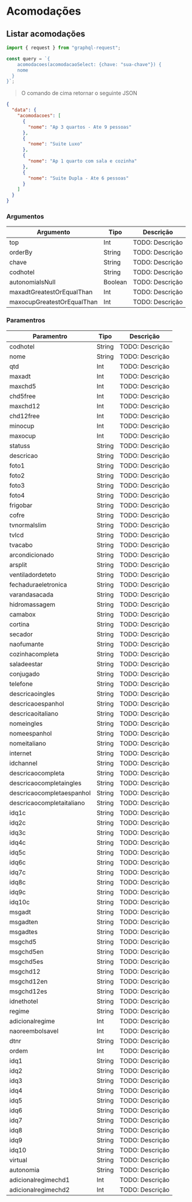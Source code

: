 # Acomodações

## Listar acomodações

```javascript
import { request } from "graphql-request";

const query = `{
	acomodacoes(acomodacaoSelect: {chave: "sua-chave"}) {
    nome
  }
}`;
```

> O comando de cima retornar o seguinte JSON

```json
{
  "data": {
    "acomodacoes": [
      {
        "nome": "Ap 3 quartos - Ate 9 pessoas"
      },
      {
        "nome": "Suite Luxo"
      },
      {
        "nome": "Ap 1 quarto com sala e cozinha"
      },
      {
        "nome": "Suite Dupla - Ate 6 pessoas"
      }
    ]
  }
}
```

### Argumentos

| Argumento                  | Tipo    | Descrição       |
| -------------------------- | ------- | --------------- |
| top                        | Int     | TODO: Descrição |
| orderBy                    | String  | TODO: Descrição |
| chave                      | String  | TODO: Descrição |
| codhotel                   | String  | TODO: Descrição |
| autonomiaIsNull            | Boolean | TODO: Descrição |
| maxadtGreatestOrEqualThan  | Int     | TODO: Descrição |
| maxocupGreatestOrEqualThan | Int     | TODO: Descrição |

### Paramentros

| Paramentro                | Tipo   | Descrição       |
| ------------------------- | ------ | --------------- |
| codhotel                  | String | TODO: Descrição |
| nome                      | String | TODO: Descrição |
| qtd                       | Int    | TODO: Descrição |
| maxadt                    | Int    | TODO: Descrição |
| maxchd5                   | Int    | TODO: Descrição |
| chd5free                  | Int    | TODO: Descrição |
| maxchd12                  | Int    | TODO: Descrição |
| chd12free                 | Int    | TODO: Descrição |
| minocup                   | Int    | TODO: Descrição |
| maxocup                   | Int    | TODO: Descrição |
| statuss                   | String | TODO: Descrição |
| descricao                 | String | TODO: Descrição |
| foto1                     | String | TODO: Descrição |
| foto2                     | String | TODO: Descrição |
| foto3                     | String | TODO: Descrição |
| foto4                     | String | TODO: Descrição |
| frigobar                  | String | TODO: Descrição |
| cofre                     | String | TODO: Descrição |
| tvnormalslim              | String | TODO: Descrição |
| tvlcd                     | String | TODO: Descrição |
| tvacabo                   | String | TODO: Descrição |
| arcondicionado            | String | TODO: Descrição |
| arsplit                   | String | TODO: Descrição |
| ventiladordeteto          | String | TODO: Descrição |
| fechaduraeletronica       | String | TODO: Descrição |
| varandasacada             | String | TODO: Descrição |
| hidromassagem             | String | TODO: Descrição |
| camabox                   | String | TODO: Descrição |
| cortina                   | String | TODO: Descrição |
| secador                   | String | TODO: Descrição |
| naofumante                | String | TODO: Descrição |
| cozinhacompleta           | String | TODO: Descrição |
| saladeestar               | String | TODO: Descrição |
| conjugado                 | String | TODO: Descrição |
| telefone                  | String | TODO: Descrição |
| descricaoingles           | String | TODO: Descrição |
| descricaoespanhol         | String | TODO: Descrição |
| descricaoitaliano         | String | TODO: Descrição |
| nomeingles                | String | TODO: Descrição |
| nomeespanhol              | String | TODO: Descrição |
| nomeitaliano              | String | TODO: Descrição |
| internet                  | String | TODO: Descrição |
| idchannel                 | String | TODO: Descrição |
| descricaocompleta         | String | TODO: Descrição |
| descricaocompletaingles   | String | TODO: Descrição |
| descricaocompletaespanhol | String | TODO: Descrição |
| descricaocompletaitaliano | String | TODO: Descrição |
| idq1c                     | String | TODO: Descrição |
| idq2c                     | String | TODO: Descrição |
| idq3c                     | String | TODO: Descrição |
| idq4c                     | String | TODO: Descrição |
| idq5c                     | String | TODO: Descrição |
| idq6c                     | String | TODO: Descrição |
| idq7c                     | String | TODO: Descrição |
| idq8c                     | String | TODO: Descrição |
| idq9c                     | String | TODO: Descrição |
| idq10c                    | String | TODO: Descrição |
| msgadt                    | String | TODO: Descrição |
| msgadten                  | String | TODO: Descrição |
| msgadtes                  | String | TODO: Descrição |
| msgchd5                   | String | TODO: Descrição |
| msgchd5en                 | String | TODO: Descrição |
| msgchd5es                 | String | TODO: Descrição |
| msgchd12                  | String | TODO: Descrição |
| msgchd12en                | String | TODO: Descrição |
| msgchd12es                | String | TODO: Descrição |
| idnethotel                | String | TODO: Descrição |
| regime                    | String | TODO: Descrição |
| adicionalregime           | Int    | TODO: Descrição |
| naoreembolsavel           | Int    | TODO: Descrição |
| dtnr                      | String | TODO: Descrição |
| ordem                     | Int    | TODO: Descrição |
| idq1                      | String | TODO: Descrição |
| idq2                      | String | TODO: Descrição |
| idq3                      | String | TODO: Descrição |
| idq4                      | String | TODO: Descrição |
| idq5                      | String | TODO: Descrição |
| idq6                      | String | TODO: Descrição |
| idq7                      | String | TODO: Descrição |
| idq8                      | String | TODO: Descrição |
| idq9                      | String | TODO: Descrição |
| idq10                     | String | TODO: Descrição |
| virtual                   | String | TODO: Descrição |
| autonomia                 | String | TODO: Descrição |
| adicionalregimechd1       | Int    | TODO: Descrição |
| adicionalregimechd2       | Int    | TODO: Descrição |
